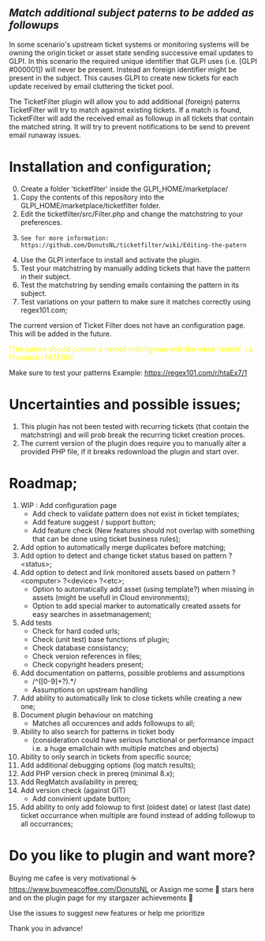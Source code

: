 ## _Match additional subject paterns to be added as followups_

In some scenario's upstream ticket systems or monitoring systems will be owning the origin ticket or asset state sending successive email updates to GLPI. In this scenario the required unique identifier that GLPI uses (i.e. [GLPI #000001]) will never be present. Instead an foreign identifier might be present in the subject. This causes GLPI to create new tickets for each update received by email cluttering the ticket pool. 

The TicketFilter plugin will allow you to add additional (foreign) paterns TicketFilter will try to match against existing tickets. If a match is found, TicketFilter will add the received email as followup in all tickets that contain the matched string. It will try to prevent notifications to be send to prevent email runaway issues.

# Installation and configuration;
0. Create a folder 'ticketfilter' inside the GLPI_HOME/marketplace/
1. Copy the contents of this repository into the GLPI_HOME/marketplace/ticketfilter folder.
2. Edit the ticketfilter/src/Filter.php and change the matchstring to your preferences.
3.     See for more information: https://github.com/DonutsNL/ticketfilter/wiki/Editing-the-patern
4. Use the GLPI interface to install and activate the plugin.
5. Test your matchstring by manually adding tickets that have the pattern in their subject.
6. Test the matchstring by sending emails containing the pattern in its subject.
7. Test variations on your pattern to make sure it matches correctly using regex101.com;

The current version of Ticket Filter does not have an configuration page. 
This will be added in the future.

<span style="color:yellow">!The patern should contain a named matchgroup with the name 'match', i.e. (?&lt;match>PATERN)</span>

Make sure to test your patterns
Example: https://regex101.com/r/htaEx7/1

# Uncertainties and possible issues;
1.  This plugin has not been tested with recurring tickets (that contain the matchstring) and will prob break the recurring ticket creation proces.
2.  The current version of the plugin does require you to manually alter a provided PHP file, if it breaks redownload the plugin and start over.

# Roadmap;
1. WIP : Add configuration page
    - Add check to validate pattern does not exist in ticket templates;
    - Add feature suggest / support button;
    - Add feature check (New features should not overlap with something that can be done using ticket business rules);
2. Add option to automatically merge duplicates before matching;
3. Add option to detect and change ticket status based on pattern ?&lt;status>;
4. Add option to detect and link monitored assets based on pattern ?&lt;computer> ?&lt;device> ?&lt;etc>;
    - Option to automatically add asset (using template?) when missing in assets (might be usefull in Cloud environments);
    - Option to add special marker to automatically created assets for easy searches in assetmanagement;
5. Add tests
    - Check for hard coded urls;
    - Check (unit test) base functions of plugin;
    - Check database consistancy;
    - Check version references in files;
    - Check copyright headers present;
6. Add documentation on patterns, possible problems and assumptions
    - /^([0-9]+?).*/
    - Assumptions on upstream handling
7. Add ability to automatically link to close tickets while creating a new one;
8. Document plugin behaviour on matching
    - Matches all occurences and adds followups to all;
9. Ability to also search for patterns in ticket body 
    - (consideration could have serious functional or performance impact i.e. a huge emailchain with multiple matches and objects)
10. Ability to only search in tickets from specific source;
11. Add additional debugging options (log match results);
12. Add PHP version check in prereq (minimal 8.x);
13. Add RegMatch availability in prereq;
14. Add version check (against GIT)
    - Add convinient update button;
15. Add ability to only add folowup to first (oldest date) or latest (last date) ticket occurrance when multiple are found instead of adding followup to all occurrances;

# Do you like to plugin and want more?
Buying me cafee is very motivational ☕
https://www.buymeacoffee.com/DonutsNL
or
Assign me some 💫 stars here and on the plugin page for my stargazer achievements 💪

Use the issues to suggest new features or help me prioritize

Thank you in advance! 
